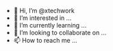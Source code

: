 - 👋 Hi, I’m @xtechwork
- 👀 I’m interested in ...
- 🌱 I’m currently learning ...
- 💞️ I’m looking to collaborate on ...
- 📫 How to reach me ...

<!---
xtechwork/xtechwork is a ✨ special ✨ repository because its `README.md` (this file) appears on your GitHub profile.
You can click the Preview link to take a look at your changes.
--->
